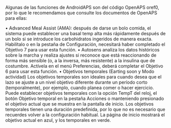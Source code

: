 Algunas de las funciones de AndroidAPS son del código OpenAPS oref0, por lo que le recomendamos que consulte los documentos de OpenAPS para ellas:

•	Advanced Meal Assist (AMA): después de darse un bolo comida, el sistema puede establecer una basal temp alta más rápidamente después de un bolo si se introduce los carbohidratos ingeridos de manera exacta. Habilítalo o en la pestaña de Configuración, necesitará haber completado el Objetivo 7 para usar esta función.
•	Autosens analiza los datos históricos sobre la marcha y realiza ajustes si reconoce que está reaccionando de forma más sensible (o, a la inversa, más resistente) a la insulina que de costumbre. Actívela en el menú Preferencias, deberá completar el Objetivo 6 para usar esta función.
•	Objetivos temporales (Earting soon y Modo actividad) Los objetivos temporales son ideales para cuando desea que el lazo se ajuste a un nivel objetivo diferente durante un período corto (temporalmente), por ejemplo, cuando planea comer o hacer ejercicio. Puede establecer objetivos temporales con la opción TempT del reloj, el botón Objetivo temporal en la pestaña Acciones o manteniendo presionado el objetivo actual que se muestra en la pantalla de inicio. Los objetivos temporales tienen una duración predefinida, por lo que no es necesario que recuerdes volver a la configuración habitual. La página de inicio mostrará el objetivo actual en azul, y los temporales en verde. 
